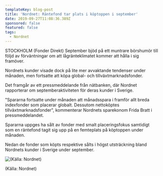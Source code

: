 ```yaml
---
templateKey: blog-post
title: 'Nordnet: Räntefond tar plats i köptoppen i september'
date: 2019-09-27T11:08:36.389Z
sponsored: false
featured: false
tags:
  - Nordnet
---
```

STOCKHOLM (Fonder Direkt) September bjöd på ett muntrare börshumör till följd av förväntningar om att lågränteklimatet kommer att hålla i sig framöver.



Nordnets kunder visade dock på lite mer avvaktande tendenser under månaden, men fortsatte att köpa global- och tillväxtmarknadsfonder.



Det framgår av ett pressmeddelande från nätbanken, där Nordnet rapporterar om septemberaktiviteten för deras kunder i Sverige.



"Spararna fortsatte under månaden att månadsspara i framför allt breda indexfonder som placerar globalt. Dessutom nettoköptes tillväxtmarknadsfonder", kommenterar Nordnets sparekonom Frida Bratt i pressmeddelandet.



Spararna uppges ha sålt av fonder med smalt placeringsfokus samtidigt som en räntefond tagit sig upp på en femteplats på köptoppen under månaden.



Nedan de fonder som köpts respektive sålts i högst utsträckning bland Nordnets kunder i Sverige under september.

![(Källa: Nordnet)](/img/nordnet-fonder-sep.png "(Källa: Nordnet)")

<span class="image-caption">(Källa: Nordnet)</span>
